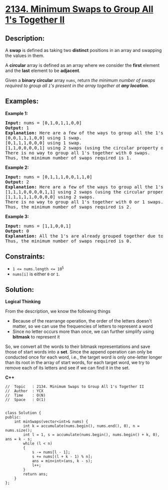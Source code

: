 # [2134. Minimum Swaps to Group All 1's Together II](https://leetcode.com/problems/minimum-swaps-to-group-all-1s-together-ii/)


## Description:

<p>A <strong>swap</strong> is defined as taking two <strong>distinct</strong> positions in an array and swapping the values in them.</p>

<p>A <strong>circular</strong> array is defined as an array where we consider the <strong>first</strong> element and the <strong>last</strong> element to be <strong>adjacent</strong>.</p>

<p>Given a <strong>binary circular</strong> array <code>nums</code>, return <em>the minimum number of swaps required to group all <code>1</code>'s present in the array together at <strong>any location</strong>.</em></p>


## Examples:

<strong>Example 1:</strong>
<pre>
<strong>Input:</strong> nums = [0,1,0,1,1,0,0]
<strong>Output:</strong> 1
<strong>Explanation:</strong> Here are a few of the ways to group all the 1's together:
[0,0,1,1,1,0,0] using 1 swap.
[0,1,1,1,0,0,0] using 1 swap.
[1,1,0,0,0,0,1] using 2 swaps (using the circular property of the array).
There is no way to group all 1's together with 0 swaps.
Thus, the minimum number of swaps required is 1.
</pre>

<strong>Example 2:</strong>
<pre>
<strong>Input:</strong> nums = [0,1,1,1,0,0,1,1,0]
<strong>Output:</strong> 2
<strong>Explanation:</strong> Here are a few of the ways to group all the 1's together:
[1,1,1,0,0,0,0,1,1] using 2 swaps (using the circular property of the array).
[1,1,1,1,1,0,0,0,0] using 2 swaps.
There is no way to group all 1's together with 0 or 1 swaps.
Thus, the minimum number of swaps required is 2.
</pre>

<strong>Example 3:</strong>
<pre>
<strong>Input:</strong> nums = [1,1,0,0,1]
<strong>Output:</strong> 0
<strong>Explanation:</strong> All the 1's are already grouped together due to the circular property of the array.
Thus, the minimum number of swaps required is 0.
</pre>


## Constraints:

<ul>
    <li><code>1 &lt;= nums.length &lt;= 10<sup>5</sup></code></li>
    <li><code>nums[i]</code> is either <code>0</code> or <code>1</code>.</li>
</ul>


## Solution:

<strong>Logical Thinking</strong>
<p>From the description, we know the following things</p>

<ul>
    <li>Because of the rearrange operation, the order of the letters doesn't matter, so we can use the frequencies of letters to represent a word</li>
    <li>Since no letter occurs more than once, we can further simplify using <strong>bitmask</strong> to represent it</li>
</ul>

<p>So, we convert all the words to their bitmask representations and save those of start words into a <strong>set</strong>. Since the append operation can only be conducted once for each word, i.e., the target word is only one-letter longer than its root in the array of start words, for each target word, we try to remove each of its letters and see if we can find it in the set.</p> 


<strong>C++</strong>

```
//  Topic   : 2134. Minimum Swaps to Group All 1's Together II
//  Author  : YCX
//  Time    : O(N)
//  Space   : O(1)


class Solution {
public:
    int minSwaps(vector<int>& nums) {
        int k = accumulate(nums.begin(), nums.end(), 0), n = nums.size();
        int l = 1, s = accumulate(nums.begin(), nums.begin() + k, 0), ans = k - s;
        while (l < n)
        {
            s -= nums[l - 1];
            s += nums[(l + k - 1) % n];
            ans = min<int>(ans, k - s);
            l++;
        }
        return ans;
    }
};
```
